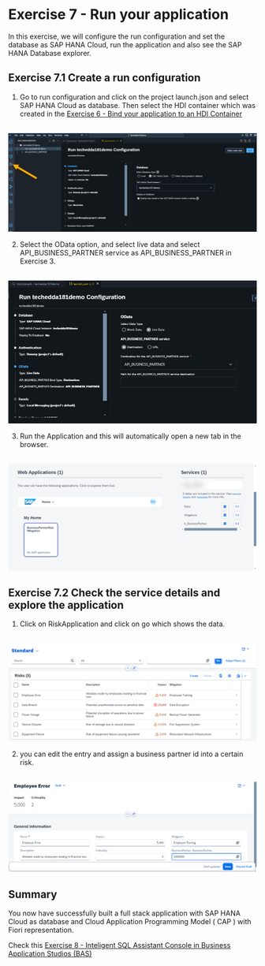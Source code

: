 # Exercise 7 - Run your application 

In this exercise, we will configure the run configuration and set the database as SAP HANA Cloud, run the application and also see the SAP HANA Database explorer. 


## Exercise 7.1  Create a run configuration

1. Go to run configuration and click on the project launch.json and select SAP HANA Cloud as database. Then select the HDI container which was created in the [Exercise 6 - Bind your application to an HDI Container ](exercises/ex6/)

<br>![](/exercises/ex7/images/runconfig.png)

2. Select the OData option, and select live data and select API_BUSINESS_PARTNER service as API_BUSINESS_PARTNER in Exercise 3.

<br>![](/exercises/ex7/images/odata.png)

3. Run the Application and this will automatically open a new tab in the browser. 

<br>![](/exercises/ex7/images/fioripreview.png)

## Exercise 7.2  Check the service details and explore the application

1. Click on RiskApplication and click on go which shows the data.

<br>![](/exercises/ex7/images/riskapp.png)

2. you can edit the entry and assign a business partner id into a certain risk.

<br>![](/exercises/ex7/images/addbpid.png)

## Summary

You now have successfully built a full stack application with SAP HANA Cloud as database and Cloud Application Programming Model ( CAP ) with Fiori representation.

Check this [Exercise 8 - Inteligent SQL Assistant Console in Business Application Studios (BAS)  ](exercises/ex8/)



